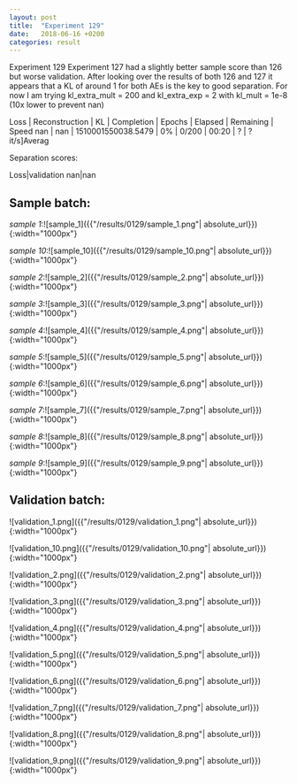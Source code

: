 ```yaml
---
layout: post
title:  "Experiment 129"
date:   2018-06-16 +0200
categories: result
---
```

Experiment 129
Experiment 127 had a slightly better sample score than 126 but worse validation.
After looking over the results of both 126 and 127 it appears that a KL of around 1 for both AEs is the key to good separation.
For now I am trying kl_extra_mult = 200 and kl_extra_exp = 2 with kl_mult = 1e-8 (10x lower to prevent nan)

Loss | Reconstruction | KL | Completion | Epochs | Elapsed | Remaining | Speed
nan | nan | 1510001550038.5479 | 0% | 0/200 | 00:20 | ? | ?it/s]Averag

Separation scores:

Loss|validation
nan|nan

## **Sample batch**:

_sample 1_:![sample_1]({{"/results/0129/sample_1.png"| absolute_url}}){:width="1000px"}

_sample 10_:![sample_10]({{"/results/0129/sample_10.png"| absolute_url}}){:width="1000px"}

_sample 2_:![sample_2]({{"/results/0129/sample_2.png"| absolute_url}}){:width="1000px"}

_sample 3_:![sample_3]({{"/results/0129/sample_3.png"| absolute_url}}){:width="1000px"}

_sample 4_:![sample_4]({{"/results/0129/sample_4.png"| absolute_url}}){:width="1000px"}

_sample 5_:![sample_5]({{"/results/0129/sample_5.png"| absolute_url}}){:width="1000px"}

_sample 6_:![sample_6]({{"/results/0129/sample_6.png"| absolute_url}}){:width="1000px"}

_sample 7_:![sample_7]({{"/results/0129/sample_7.png"| absolute_url}}){:width="1000px"}

_sample 8_:![sample_8]({{"/results/0129/sample_8.png"| absolute_url}}){:width="1000px"}

_sample 9_:![sample_9]({{"/results/0129/sample_9.png"| absolute_url}}){:width="1000px"}

## **Validation batch**:

![validation_1.png]({{"/results/0129/validation_1.png"| absolute_url}}){:width="1000px"}

![validation_10.png]({{"/results/0129/validation_10.png"| absolute_url}}){:width="1000px"}

![validation_2.png]({{"/results/0129/validation_2.png"| absolute_url}}){:width="1000px"}

![validation_3.png]({{"/results/0129/validation_3.png"| absolute_url}}){:width="1000px"}

![validation_4.png]({{"/results/0129/validation_4.png"| absolute_url}}){:width="1000px"}

![validation_5.png]({{"/results/0129/validation_5.png"| absolute_url}}){:width="1000px"}

![validation_6.png]({{"/results/0129/validation_6.png"| absolute_url}}){:width="1000px"}

![validation_7.png]({{"/results/0129/validation_7.png"| absolute_url}}){:width="1000px"}

![validation_8.png]({{"/results/0129/validation_8.png"| absolute_url}}){:width="1000px"}

![validation_9.png]({{"/results/0129/validation_9.png"| absolute_url}}){:width="1000px"}
